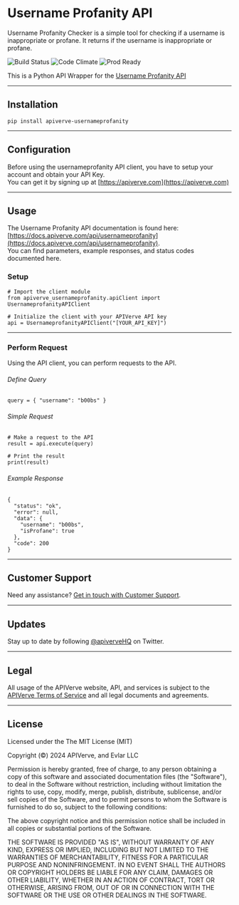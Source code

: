 Username Profanity API
============

Username Profanity Checker is a simple tool for checking if a username is inappropriate or profane. It returns if the username is inappropriate or profane.

![Build Status](https://img.shields.io/badge/build-passing-green)
![Code Climate](https://img.shields.io/badge/maintainability-B-purple)
![Prod Ready](https://img.shields.io/badge/production-ready-blue)

This is a Python API Wrapper for the [Username Profanity API](https://apiverve.com/marketplace/api/usernameprofanity)

---

## Installation
	pip install apiverve-usernameprofanity

---

## Configuration

Before using the usernameprofanity API client, you have to setup your account and obtain your API Key.  
You can get it by signing up at [https://apiverve.com](https://apiverve.com)

---

## Usage

The Username Profanity API documentation is found here: [https://docs.apiverve.com/api/usernameprofanity](https://docs.apiverve.com/api/usernameprofanity).  
You can find parameters, example responses, and status codes documented here.

### Setup

```
# Import the client module
from apiverve_usernameprofanity.apiClient import UsernameprofanityAPIClient

# Initialize the client with your APIVerve API key
api = UsernameprofanityAPIClient("[YOUR_API_KEY]")
```

---


### Perform Request
Using the API client, you can perform requests to the API.

###### Define Query

```
query = { "username": "b00bs" }
```

###### Simple Request

```
# Make a request to the API
result = api.execute(query)

# Print the result
print(result)
```

###### Example Response

```
{
  "status": "ok",
  "error": null,
  "data": {
    "username": "b00bs",
    "isProfane": true
  },
  "code": 200
}
```

---

## Customer Support

Need any assistance? [Get in touch with Customer Support](https://apiverve.com/contact).

---

## Updates
Stay up to date by following [@apiverveHQ](https://twitter.com/apiverveHQ) on Twitter.

---

## Legal

All usage of the APIVerve website, API, and services is subject to the [APIVerve Terms of Service](https://apiverve.com/terms) and all legal documents and agreements.

---

## License
Licensed under the The MIT License (MIT)

Copyright (&copy;) 2024 APIVerve, and Evlar LLC

Permission is hereby granted, free of charge, to any person obtaining a copy of this software and associated documentation files (the "Software"), to deal in the Software without restriction, including without limitation the rights to use, copy, modify, merge, publish, distribute, sublicense, and/or sell copies of the Software, and to permit persons to whom the Software is furnished to do so, subject to the following conditions:

The above copyright notice and this permission notice shall be included in all copies or substantial portions of the Software.

THE SOFTWARE IS PROVIDED "AS IS", WITHOUT WARRANTY OF ANY KIND, EXPRESS OR IMPLIED, INCLUDING BUT NOT LIMITED TO THE WARRANTIES OF MERCHANTABILITY, FITNESS FOR A PARTICULAR PURPOSE AND NONINFRINGEMENT. IN NO EVENT SHALL THE AUTHORS OR COPYRIGHT HOLDERS BE LIABLE FOR ANY CLAIM, DAMAGES OR OTHER LIABILITY, WHETHER IN AN ACTION OF CONTRACT, TORT OR OTHERWISE, ARISING FROM, OUT OF OR IN CONNECTION WITH THE SOFTWARE OR THE USE OR OTHER DEALINGS IN THE SOFTWARE.